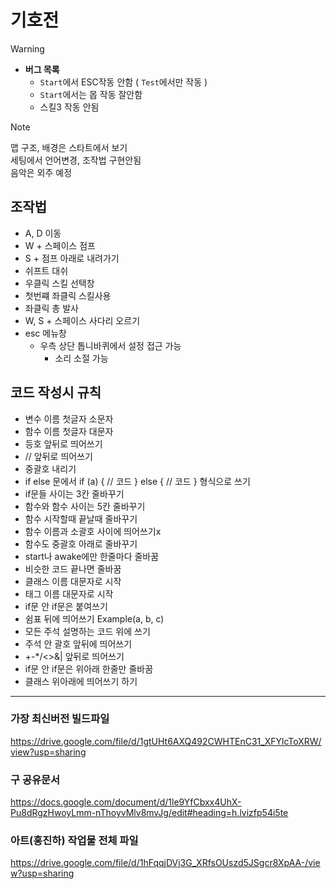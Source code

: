 # 기호전

> [!WARNING]
> * **버그 목록**
>   * `Start`에서 ESC작동 안함 ( `Test`에서만 작동 )
>   * `Start`에서는 몹 작동 잘안함
>   * 스킬3 작동 안됨

> [!NOTE]
> 맵 구조, 배경은 스타트에서 보기  
> 세팅에서 언어변경, 조작법 구현안됨  
> 음악은 외주 예정


## 조작법
* A, D 이동
* W + 스페이스 점프
* S + 점프 아래로 내려가기
* 쉬프트 대쉬
* 우클릭 스킬 선택창
* 첫번쨰 좌클릭 스킬사용
* 좌클릭 총 발사
* W, S + 스페이스 사다리 오르기
* esc 메뉴창
  * 우측 상단 톱니바퀴에서 설정 접근 가능
    * 소리 소절 가능

## 코드 작성시 규칙
* 변수 이름 첫글자 소문자
* 함수 이름 첫글자 대문자
* 등호 앞뒤로 띄어쓰기
* // 앞뒤로 띄어쓰기
* 중괄호 내리기
* if else 문에서
	if (a)
	{
	// 코드
	}
	else
	{
	// 코드
	}
 형식으로 쓰기
* if문들 사이는 3칸 줄바꾸기
* 함수와 함수 사이는 5칸 줄바꾸기
* 함수 시작할때 끝날때 줄바꾸기
* 함수 이름과 소괄호 사이에 띄어쓰기x
* 함수도 중괄호 아래로 줄바꾸기
* start나 awake에만 한줄마다 줄바꿈
* 비슷한 코드 끝나면 줄바꿈
* 클래스 이름 대문자로 시작
* 태그 이름 대문자로 시작
* if문 안 if문은 붙여쓰기
* 쉼표 뒤에 띄어쓰기 Example(a, b, c)
* 모든 주석 설명하는 코드 위에 쓰기
* 주석 안 괄호 앞뒤에 띄어쓰기
* +-*/<>&| 앞뒤로 띄어쓰기
* if문 안 if문은 위아래 한줄만 줄바꿈
* 클래스 위아래에 띄어쓰기 하기
---

### 가장 최신버전 빌드파일
https://drive.google.com/file/d/1gtUHt6AXQ492CWHTEnC31_XFYlcToXRW/view?usp=sharing


### 구 공유문서
https://docs.google.com/document/d/1le9YfCbxx4UhX-Pu8dRgzHwoyLmm-nThoyvMlv8mvJg/edit#heading=h.lvizfp54i5te

### 아트(홍진하) 작업물 전체 파일
https://drive.google.com/file/d/1hFqqjDVj3G_XRfsOUszd5JSgcr8XpAA-/view?usp=sharing